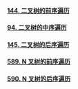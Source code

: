 #### [144. 二叉树的前序遍历](https://leetcode-cn.com/problems/binary-tree-preorder-traversal/)


#### [94. 二叉树的中序遍历](https://leetcode-cn.com/problems/binary-tree-inorder-traversal/)

#### [145. 二叉树的后序遍历](https://leetcode-cn.com/problems/binary-tree-postorder-traversal/)

#### [589. N 叉树的前序遍历](https://leetcode-cn.com/problems/n-ary-tree-preorder-traversal/)

#### [590. N 叉树的后序遍历](https://leetcode-cn.com/problems/n-ary-tree-postorder-traversal/)
